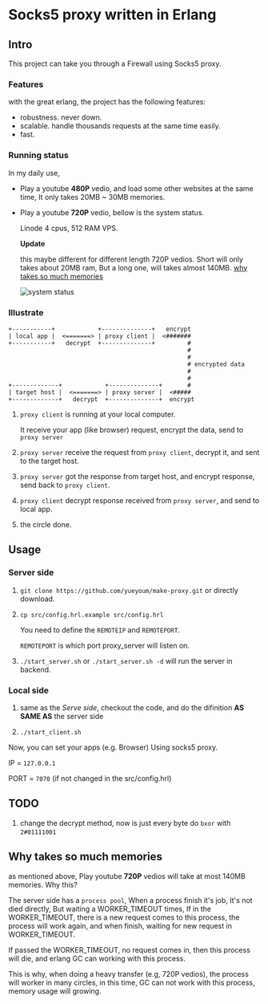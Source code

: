 # Socks5 proxy written in Erlang

## Intro

This project can take you through a Firewall using Socks5 proxy.

### Features

with the great erlang, the project has the following features:

*   robustness. never down.
*   scalable. handle thousands requests at the same time easily.
*   fast.

### Running status

In my daily use, 

*   Play a youtube **480P** vedio, and load some other websites at the same time,
    It only takes 20MB ~ 30MB memories.

*   Play a youtube **720P** vedio, bellow is the system status.

    Linode 4 cpus, 512 RAM VPS.

    **Update**

    this maybe different for different length 720P vedios.
    Short will only takes about 20MB ram, But a long one, will takes almost 140MB.
    [why takes so much memories](#why-takes-so-much-memories)

    ![system status](http://i1297.photobucket.com/albums/ag23/yueyoum/uuu_zpsd70d73bb.png)




### Illustrate

```
+-----------+            +--------------+   encrypt
| local app |  <=======> | proxy client |  <#######
+-----------+   decrypt  +--------------+         #
                                                  #
                                                  #
                                                  # encrypted data
                                                  #
                                                  #
+-------------+            +--------------+       #
| target host |  <=======> | proxy server |  <#####
+-------------+   decrypt  +--------------+  encrypt
```

1.  `proxy client` is running at your local computer.

    It receive your app (like browser) request, encrypt the data,
    send to `proxy server`

2.  `proxy server` receive the request from `proxy client`,
    decrypt it, and sent to the target host.

3.  `proxy server` got the response from target host, and encrypt response,
    send back to `proxy client`.

4.  `proxy client` decrypt response received from `proxy server`,
    and send to local app.

5.  the circle done.


## Usage

### Server side

1.  `git clone https://github.com/yueyoum/make-proxy.git` or directly download.
2.  `cp src/config.hrl.example src/config.hrl`

    You need to define the `REMOTEIP` and `REMOTEPORT`.

    `REMOTEPORT` is which port proxy_server will listen on.

4.  `./start_server.sh` or `./start_server.sh -d` will run the server in backend.


### Local side

1.  same as the *Serve side*, checkout the code, and do the difinition **AS SAME AS** the server side

2.  `./start_client.sh`


Now, you can set your apps (e.g. Browser) Using socks5 proxy.

IP = `127.0.0.1`

PORT = `7070`  (if not changed in the src/config.hrl)


## TODO

1.  change the decrypt method, now is just  every byte do `bxor` with `2#01111001`



## Why takes so much memories

as mentioned above, Play youtube **720P** vedios will take at most 140MB memories.
Why this?

The server side has a `process pool`, 
When a process finish it's job, It's not died directly, But waiting a WORKER_TIMEOUT times,
If in the WORKER_TIMEOUT, there is a new request comes to this process, 
the process will work again, and when finish, waiting for new request in WORKER_TIMEOUT.

If passed the WORKER_TIMEOUT, no request comes in, then this process will die,
and erlang GC can working with this process.

This is why, when doing a heavy transfer (e.g, 720P vedios),
the process will worker in many circles,
in this time, GC can not work with this process, memory usage will growing.


